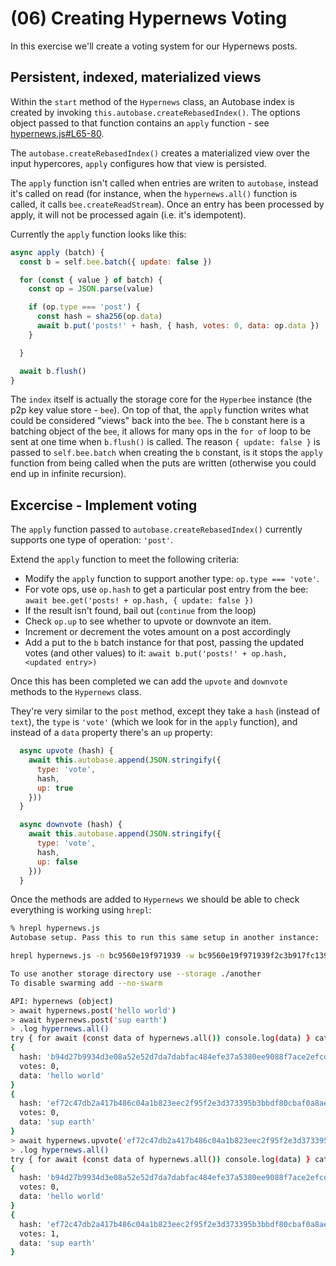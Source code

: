 # (06) Creating Hypernews Voting

In this exercise we'll create a voting system for our Hypernews posts. 

## Persistent, indexed, materialized views

Within the `start` method of the `Hypernews` class, an Autobase index is created by invoking
`this.autobase.createRebasedIndex()`. The options object passed to that function contains an
`apply` function - see [hypernews.js#L65-80](hypernews.js#L65-80). 

The `autobase.createRebasedIndex()` creates a materialized view over the input hypercores,
`apply` configures how that view is persisted.

The `apply` function isn't called when entries are writen to `autobase`, instead it's called on read 
(for instance, when the `hypernews.all()` function is called, it calls `bee.createReadStream`). Once
an entry has been processed by apply, it will not be processed again (i.e. it's idempotent).


Currently the `apply` function looks like this:

```js
async apply (batch) {
  const b = self.bee.batch({ update: false })

  for (const { value } of batch) {
    const op = JSON.parse(value)

    if (op.type === 'post') {
      const hash = sha256(op.data)
      await b.put('posts!' + hash, { hash, votes: 0, data: op.data })
    }

  }

  await b.flush()
}
```

The `index` itself is actually the storage core for the `Hyperbee` instance (the p2p key value store - `bee`).
On top of that, the `apply` function writes what could be considered "views" back into 
the `bee`. The `b` constant here is a batching object of the `bee`, it allows for many ops in the `for of` loop 
to be sent at one time when `b.flush()` is called. The reason `{ update: false }` is passed to `self.bee.batch` 
when creating the `b` constant, is it stops the `apply` function from being called when the puts are written
(otherwise you could end up in infinite recursion).


## Excercise - Implement voting

The `apply` function passed to `autobase.createRebasedIndex()` currently supports one type of operation: `'post'`.

Extend the `apply` function to meet the following criteria:

* Modify the `apply` function to support another type: `op.type === 'vote'`. 
* For vote ops, use `op.hash` to get a particular post entry from the bee: `await bee.get('posts! + op.hash, { update: false })`
* If the result isn't found, bail out (`continue` from the loop)
* Check `op.up` to see whether to upvote or downvote an item. 
* Increment or decrement the votes amount on a post accordingly
* Add a put to the `b` batch instance for that post, passing the updated votes (and other values) to it: `await b.put('posts!' + op.hash, <updated entry>)`

Once this has been completed we can add the `upvote` and `downvote` methods to the `Hypernews` class. 

They're very similar to the `post` method, except they take a `hash` (instead of `text`), the `type` is `'vote'` (which we look for in the `apply` function), and instead of a `data` property there's an `up` property: 

```js
  async upvote (hash) {
    await this.autobase.append(JSON.stringify({
      type: 'vote',
      hash,
      up: true
    }))
  }

  async downvote (hash) {
    await this.autobase.append(JSON.stringify({
      type: 'vote',
      hash,
      up: false
    }))
  }
```

Once the methods are added to `Hypernews` we should be able to check everything is working using `hrepl`:

```sh
% hrepl hypernews.js
Autobase setup. Pass this to run this same setup in another instance:

hrepl hypernews.js -n bc9560e19f971939 -w bc9560e19f971939f2c3b917fc1399e8aea948f118187d81b93d709be92ef722 -i ead863d693da7794840a7871a64cacbaa98dfaa7a02852355afbf23b48bd9cc9

To use another storage directory use --storage ./another
To disable swarming add --no-swarm

API: hypernews (object)
> await hypernews.post('hello world')
> await hypernews.post('sup earth')
> .log hypernews.all()
try { for await (const data of hypernews.all()) console.log(data) } catch { console.log(hypernews.all()) }
{
  hash: 'b94d27b9934d3e08a52e52d7da7dabfac484efe37a5380ee9088f7ace2efcde9',
  votes: 0,
  data: 'hello world'
}
{
  hash: 'ef72c47db2a417b486c04a1b823eec2f95f2e3d373395b3bbdf80cbaf0a8aed5',
  votes: 0,
  data: 'sup earth'
}
> await hypernews.upvote('ef72c47db2a417b486c04a1b823eec2f95f2e3d373395b3bbdf80cbaf0a8aed5')
> .log hypernews.all()
try { for await (const data of hypernews.all()) console.log(data) } catch { console.log(hypernews.all()) }
{
  hash: 'b94d27b9934d3e08a52e52d7da7dabfac484efe37a5380ee9088f7ace2efcde9',
  votes: 0,
  data: 'hello world'
}
{
  hash: 'ef72c47db2a417b486c04a1b823eec2f95f2e3d373395b3bbdf80cbaf0a8aed5',
  votes: 1,
  data: 'sup earth'
}
```


